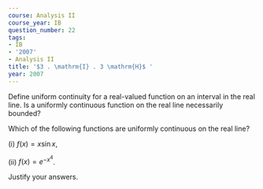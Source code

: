 ```yaml
---
course: Analysis II
course_year: IB
question_number: 22
tags:
- IB
- '2007'
- Analysis II
title: '$3 . \mathrm{I} . 3 \mathrm{H}$ '
year: 2007
---
```



Define uniform continuity for a real-valued function on an interval in the real line. Is a uniformly continuous function on the real line necessarily bounded?

Which of the following functions are uniformly continuous on the real line?

(i) $f(x)=x \sin x$,

(ii) $f(x)=e^{-x^{4}}$.

Justify your answers.